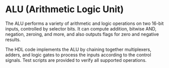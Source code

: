 # ALU (Arithmetic Logic Unit)

The ALU performs a variety of arithmetic and logic operations on two 16-bit inputs, controlled by selector bits. It can compute addition, bitwise AND, negation, zeroing, and more, and also outputs flags for zero and negative results.

The HDL code implements the ALU by chaining together multiplexers, adders, and logic gates to process the inputs according to the control signals. Test scripts are provided to verify all supported operations.